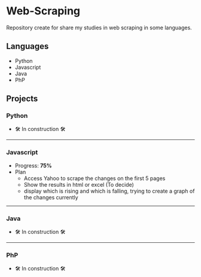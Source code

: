 # Web-Scraping

Repository create for share my studies in web scraping in some languages.

## Languages
- Python
- Javascript
- Java
- PhP

## Projects

### Python
- 🛠 In construction 🛠

---

### Javascript
- Progress: <b>75%</b>
- Plan
    - Access Yahoo to scrape the changes on the first 5 pages
    - Show the results in html or excel (To decide)
    - display which is rising and which is falling, trying to create a graph of the changes currently

--- 

### Java
- 🛠 In construction 🛠

---

### PhP
- 🛠 In construction 🛠
